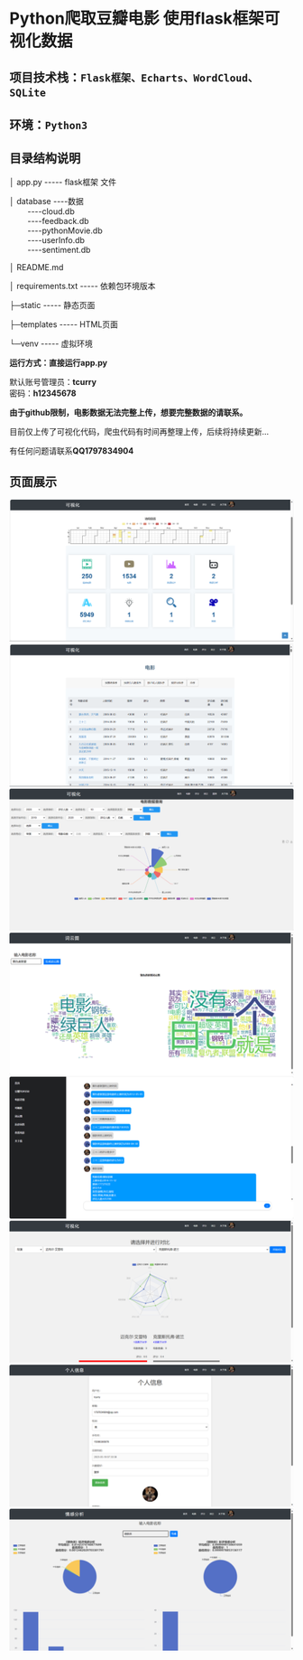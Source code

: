 <h1>Python爬取豆瓣电影 使用flask框架可视化数据</h1>

## 项目技术栈：`Flask框架、Echarts、WordCloud、SQLite`

## 环境：`Python3`

## 目录结构说明

│ app.py ----- flask框架 文件

│ database ----数据  
&emsp;&emsp; ----cloud.db  
&emsp;&emsp; ----feedback.db  
&emsp;&emsp; ----pythonMovie.db  
&emsp;&emsp; ----userInfo.db  
&emsp;&emsp; ----sentiment.db

│ README.md

│ requirements.txt ----- 依赖包环境版本

├─static ----- 静态页面

├─templates ----- HTML页面

└─venv ----- 虚拟环境

**运行方式：直接运行app.py**

默认账号管理员：**tcurry**  
密码：**h12345678**

**由于github限制，电影数据无法完整上传，想要完整数据的请联系。**

目前仅上传了可视化代码，爬虫代码有时间再整理上传，后续将持续更新...

有任何问题请联系**QQ1797834904**

## 页面展示

![index](./static/assets/img/page/index.png)
![movie](./static/assets/img/page/movie.png)
![chart](./static/assets/img/page/chart.png)
![wordcloud](./static/assets/img/page/wordcloud.png)
![askQuestion](./static/assets/img/page/askQuestion.png)
![compare](./static/assets/img/page/compare.png)
![info](./static\assets\img\page\info.png)
![sentiment](./static/assets/img/page/sentiment.png)
